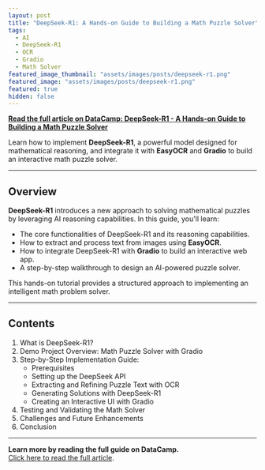 ```yaml
---
layout: post
title: "DeepSeek-R1: A Hands-on Guide to Building a Math Puzzle Solver"
tags:
  - AI
  - DeepSeek-R1
  - OCR
  - Gradio
  - Math Solver
featured_image_thumbnail: "assets/images/posts/deepseek-r1.png"
featured_image: "assets/images/posts/deepseek-r1.png"
featured: true
hidden: false
---
```


**[Read the full article on DataCamp: DeepSeek-R1 - A Hands-on Guide to Building a Math Puzzle Solver](https://www.datacamp.com/tutorial/deepseek-r1)**

Learn how to implement **DeepSeek-R1**, a powerful model designed for mathematical reasoning, and integrate it with **EasyOCR** and **Gradio** to build an interactive math puzzle solver.

---

## Overview

**DeepSeek-R1** introduces a new approach to solving mathematical puzzles by leveraging AI reasoning capabilities. In this guide, you'll learn:

- The core functionalities of DeepSeek-R1 and its reasoning capabilities.
- How to extract and process text from images using **EasyOCR**.
- How to integrate DeepSeek-R1 with **Gradio** to build an interactive web app.
- A step-by-step walkthrough to design an AI-powered puzzle solver.

This hands-on tutorial provides a structured approach to implementing an intelligent math problem solver.

---

## Contents

1. What is DeepSeek-R1?
2. Demo Project Overview: Math Puzzle Solver with Gradio
3. Step-by-Step Implementation Guide:
   - Prerequisites
   - Setting up the DeepSeek API
   - Extracting and Refining Puzzle Text with OCR
   - Generating Solutions with DeepSeek-R1
   - Creating an Interactive UI with Gradio
4. Testing and Validating the Math Solver
5. Challenges and Future Enhancements
6. Conclusion

---

**Learn more by reading the full guide on DataCamp.**  
[Click here to read the full article](https://www.datacamp.com/tutorial/deepseek-r1).
